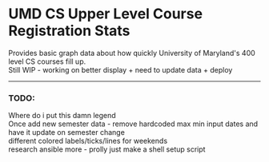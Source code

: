 # UMD CS Upper Level Course Registration Stats  
  
Provides basic graph data about how quickly University of Maryland's 400 level CS courses fill up.  
Still WIP - working on better display + need to update data + deploy  
  
--------------------------    

### TODO:  
Where do i put this damn legend  
Once add new semester data - remove hardcoded max min input dates and have it update on semester change  
different colored labels/ticks/lines for weekends  
research ansible more - prolly just make a shell setup script  